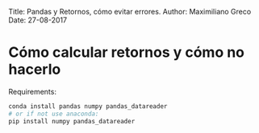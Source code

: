 Title: Pandas y Retornos, cómo evitar errores.
Author: Maximiliano Greco
Date: 27-08-2017

# Cómo calcular retornos y cómo no hacerlo

Requirements:

```python
conda install pandas numpy pandas_datareader
# or if not use anaconda:
pip install numpy pandas_datareader
```
